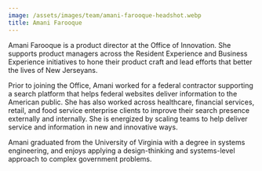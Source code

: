 ```yaml
---
image: /assets/images/team/amani-farooque-headshot.webp
title: Amani Farooque
---
```


Amani Farooque is a product director at the Office of Innovation. She supports product managers across the Resident Experience and Business Experience initiatives to hone their product craft and lead efforts that better the lives of New Jerseyans.

Prior to joining the Office, Amani worked for a federal contractor supporting a search platform that helps federal websites deliver information to the American public. She has also worked across healthcare, financial services, retail, and food service enterprise clients to improve their search presence externally and internally. She is energized by scaling teams to help deliver service and information in new and innovative ways.

Amani graduated from the University of Virginia with a degree in systems engineering, and enjoys applying a design-thinking and systems-level approach to complex government problems. 
